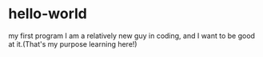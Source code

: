 # hello-world
my first program
I am a relatively new guy in coding, and I want to be good at it.(That's my purpose learning here!) 
